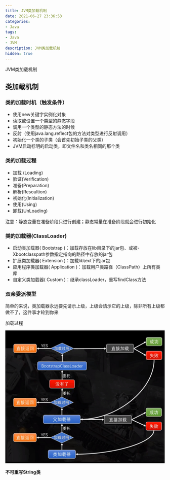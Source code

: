 ```yaml
---
title: JVM类加载机制
date: 2021-06-27 23:36:53
categories:
- Java
tags:
- Java
- JVM
description: JVM类加载机制
hidden: true
---
```


JVM类加载机制

<!-- more -->

类加载机制
---

### 类的加载时机（触发条件）

- 使用new关键字实例化对象
- 读取或设置一个类型的静态字段
- 调用一个类型的静态方法的时候
- 反射（使用java.lang.reflect包的方法对类型进行反射调用）
- 初始化一个类的子类（会首先初始子类的父类）
- JVM启动标明的启动类，即文件名和类名相同的那个类

### 类的加载过程

- 加载 (Loading)
- 验证(Verification)
- 准备(Preparation)
- 解析(Resoultion)
- 初始化(Initialization)
- 使用(Using)
- 卸载(UnLoading)

注意：静态变量在准备阶段只进行创建；静态常量在准备阶段就会进行初始化

### 类的加载器(ClassLoader)

- 启动类加载器( Bootstrap )：加载存放在lib目录下的jar包、或被-Xbootclasspath参数指定指向的路径中存放的jar包
- 扩展类加载器( Extension )：加载lib\ext下的jar包
- 应用程序类加载器( Application )：加载用户类路径（ClassPath）上所有类库
- 自定义类加载器( Custom )：继承classLoader，重写findClass方法



### 双亲委派模型

简单的来说，类加载器永远要先请示上级，上级会请示它的上级，除非所有上级都做不了，这件事才轮到你来

加载过程

<img src="JVM类加载机制/ClassLoader.png" alt="ClassLoader" style="zoom:50%;" />

**不可重写String类**
